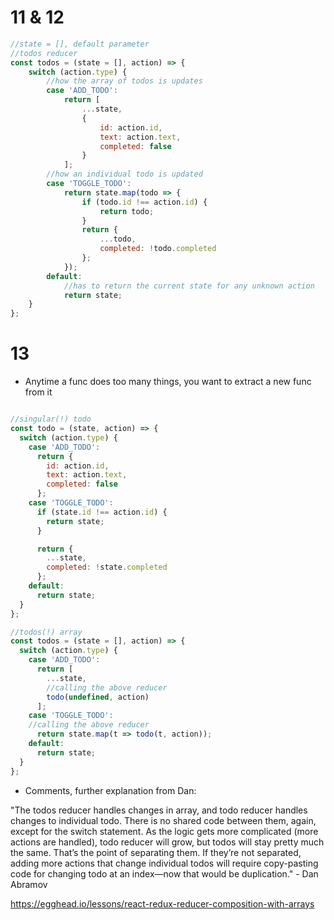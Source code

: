 # 11 & 12
```javascript
//state = [], default parameter
//todos reducer
const todos = (state = [], action) => {
    switch (action.type) {
        //how the array of todos is updates
        case 'ADD_TODO':
            return [
                ...state, 
                {
                    id: action.id, 
                    text: action.text, 
                    completed: false
                }
            ];
        //how an individual todo is updated
        case 'TOGGLE_TODO':
            return state.map(todo => {
                if (todo.id !== action.id) {
                    return todo;
                }
                return {
                    ...todo, 
                    completed: !todo.completed
                };
            });
        default:
            //has to return the current state for any unknown action
            return state;
    }
};
```

# 13

- Anytime a func does too many things, you want to extract a new func from it 


```javascript

//singular(!) todo
const todo = (state, action) => {
  switch (action.type) {
    case 'ADD_TODO':
      return {
        id: action.id,
        text: action.text,
        completed: false
      };
    case 'TOGGLE_TODO':
      if (state.id !== action.id) {
        return state;
      }

      return {
        ...state,
        completed: !state.completed
      };
    default:
      return state;
  }
};

//todos(!) array
const todos = (state = [], action) => {
  switch (action.type) {
    case 'ADD_TODO':
      return [
        ...state,
        //calling the above reducer
        todo(undefined, action)
      ];
    case 'TOGGLE_TODO':
    //calling the above reducer
      return state.map(t => todo(t, action));
    default:
      return state;
  }
};

```

- Comments, further explanation from Dan:

"The todos reducer handles changes in array, and todo reducer handles changes to individual todo. There is no shared code between them, again, except for the switch statement. As the logic gets more complicated (more actions are handled), todo reducer will grow, but todos will stay pretty much the same. That’s the point of separating them. If they’re not separated, adding more actions that change individual todos will require copy-pasting code for changing todo at an index—now that would be duplication." - Dan Abramov

https://egghead.io/lessons/react-redux-reducer-composition-with-arrays